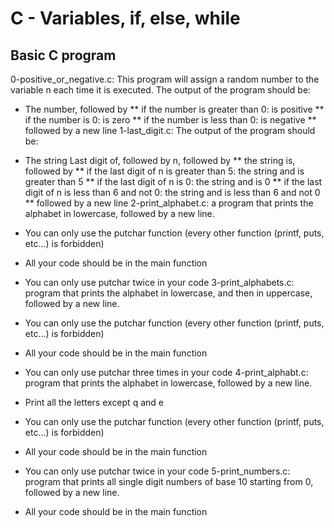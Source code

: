 # C - Variables, if, else, while
## Basic C program

0-positive_or_negative.c: This program will assign a random number to the variable n each time it is executed.
The output of the program should be:
* The number, followed by
** if the number is greater than 0: is positive
** if the number is 0: is zero
** if the number is less than 0: is negative
** followed by a new line
1-last_digit.c: The output of the program should be:
* The string Last digit of, followed by
n, followed by
** the string is, followed by
** if the last digit of n is greater than 5: the string and is greater than 5
** if the last digit of n is 0: the string and is 0
** if the last digit of n is less than 6 and not 0: the string and is less than 6 and not 0
** followed by a new line
2-print_alphabet.c: a program that prints the alphabet in lowercase, followed by a new line.

* You can only use the putchar function (every other function (printf, puts, etc…) is forbidden)
* All your code should be in the main function
* You can only use putchar twice in your code
3-print_alphabets.c: program that prints the alphabet in lowercase, and then in uppercase, followed by a new line.

* You can only use the putchar function (every other function (printf, puts, etc…) is forbidden)
* All your code should be in the main function
* You can only use putchar three times in your code
4-print_alphabt.c: program that prints the alphabet in lowercase, followed by a new line.

* Print all the letters except q and e
* You can only use the putchar function (every other function (printf, puts, etc…) is forbidden)
* All your code should be in the main function
* You can only use putchar twice in your code
5-print_numbers.c: program that prints all single digit numbers of base 10 starting from 0, followed by a new line.

* All your code should be in the main function
